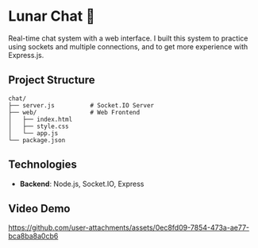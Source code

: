 # Lunar Chat 🌙

Real-time chat system with a web interface.
I built this system to practice using sockets and multiple connections, and to get more experience with Express.js.

## Project Structure

```
chat/
├── server.js          # Socket.IO Server
├── web/               # Web Frontend
│   ├── index.html
│   ├── style.css
│   └── app.js
└── package.json
```

## Technologies

- **Backend**: Node.js, Socket.IO, Express

## Video Demo


https://github.com/user-attachments/assets/0ec8fd09-7854-473a-ae77-bca8ba8a0cb6





